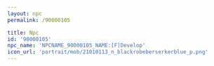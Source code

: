 ```yaml
---
layout: npc
permalink: /90000105

title: Npc
id: '90000105'
npc_name: 'NPCNAME_90000105_NAME:[F]Develop'
icon_url: 'portrait/mob/21010113_n_blackrobeberserkerblue_p.png'
---
```

